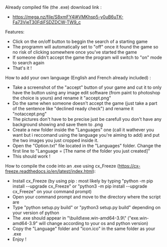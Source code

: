 Already compiled file (the .exe) download link : 
- https://mega.nz/file/S8xmFY4I#VMKhsp5-y0uB6uTK-Fa73VjeT30FdiFSDZDCW-TW9_c


Features:
- Click on the on/off button to beggin the search of a starting game
- The programm will automatically set to "off" once it found the game so no risk of clicking somewhere once you've started the game
- If someone didn't accept the game the program will switch to "on" mode to search again
- That's it !


How to add your own language (English and French already included) :
- Take a screenshot of the "accept" button of your game and cut it to only have the button using any image edit software (from paint to photoshop the choice is yours) and rename it "accept.png"
- Do the same when someone doesn't accept the game (just take a part of the sentence like "declined ready check") and rename it "notaccept.png"
- The pictures don't have to be precise just be carefull you don't have any background showing and save them to .png
- Create a new folder inside the "Languages" one (call it wathever you want but i reccomand using the language you're aiming to add) and put the two images you just cropped inside it.
- Open the "Option.txt" file located in the "Languages" folder. Change the first line to "Language = [The name of the folder you just created]"
- This should work !


How to compile the code into an .exe using cx_Freeze (https://cx-freeze.readthedocs.io/en/latest/index.html): 
- Install cx_Freeze (by using pip : most likely by typing "python -m pip install --upgrade cx_Freeze" or "python3 -m pip install --upgrade cx_Freeze" on your command prompt) 
- Open your command prompt and move to the directory where the script are
- Type "python setup.py build" or "python3 setup.py build" depending on your version of python
- The .exe should appear in "\build\exe.win-amd64-3.9\\" ("exe.win-amd64-3.9" will change according to your os and python version)
- Copy the "Language" folder and "icon.ico" in the same folder as your .exe
- Enjoy !
